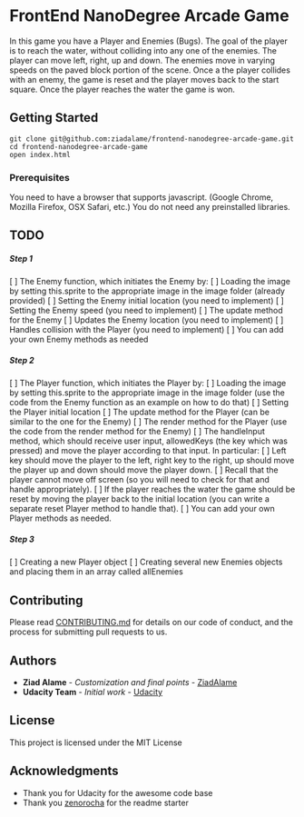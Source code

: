 # FrontEnd NanoDegree Arcade Game 

In this game you have a Player and Enemies (Bugs). The goal of the player is to reach the water, without colliding into any one of the enemies. The player can move left, right, up and down. The enemies move in varying speeds on the paved block portion of the scene. Once a the player collides with an enemy, the game is reset and the player moves back to the start square. Once the player reaches the water the game is won.

## Getting Started

```
git clone git@github.com:ziadalame/frontend-nanodegree-arcade-game.git
cd frontend-nanodegree-arcade-game
open index.html
```

### Prerequisites

You need to have a browser that supports javascript. (Google Chrome, Mozilla Firefox, OSX Safari, etc.)
You do not need any preinstalled libraries.

## TODO

##### Step 1
[ ] The Enemy function, which initiates the Enemy by:
    [ ] Loading the image by setting this.sprite to the appropriate image in the image folder (already provided)
    [ ] Setting the Enemy initial location (you need to implement)
    [ ] Setting the Enemy speed (you need to implement)
[ ] The update method for the Enemy
    [ ] Updates the Enemy location (you need to implement)
    [ ] Handles collision with the Player (you need to implement)
    [ ] You can add your own Enemy methods as needed

##### Step 2
[ ] The Player function, which initiates the Player by:
    [ ] Loading the image by setting this.sprite to the appropriate image in the image folder (use the code from the Enemy function as an example on how to do that)
    [ ] Setting the Player initial location
[ ] The update method for the Player (can be similar to the one for the Enemy)
[ ] The render method for the Player (use the code from the render method for the Enemy)
[ ] The handleInput method, which should receive user input, allowedKeys (the key which was pressed) and move the player according to that input. In particular:
    [ ] Left key should move the player to the left, right key to the right, up should move the player up and down should move the player down.
    [ ] Recall that the player cannot move off screen (so you will need to check for that and handle appropriately).
    [ ] If the player reaches the water the game should be reset by moving the player back to the initial location (you can write a separate reset Player method to handle that).
[ ] You can add your own Player methods as needed.

##### Step 3
[ ] Creating a new Player object
[ ] Creating several new Enemies objects and placing them in an array called allEnemies

## Contributing

Please read [CONTRIBUTING.md](https://gist.github.com/PurpleBooth/b24679402957c63ec426) for details on our code of conduct, and the process for submitting pull requests to us.

## Authors

* **Ziad Alame** - *Customization and final points* - [ZiadAlame](https://github.com/ziadalame)
* **Udacity Team** - *Initial work* - [Udacity](https://github.com/udacity)

## License

This project is licensed under the MIT License

## Acknowledgments

* Thank you for Udacity for the awesome code base
* Thank you [zenorocha](https://github.com/zenorocha) for the readme starter